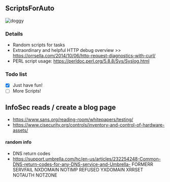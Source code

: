 ## ScriptsForAuto 
<img src="https://image.ibb.co/bEF0B7/doggy.gif" alt="doggy" border="0">

### Details
- Random scripts for tasks
- Extraordinary and helpful HTTP debug overview >> https://orrsella.com/2014/10/06/http-request-diagnostics-with-curl/
- PERL script usage: https://perldoc.perl.org/5.8.8/Sys/Syslog.html

### Todo list
- [x] Just have fun!
- [ ] More Scripts!

## InfoSec reads / create a blog page
- https://www.sans.org/reading-room/whitepapers/testing/
- https://www.cisecurity.org/controls/inventory-and-control-of-hardware-assets/

#### random info
- DNS return codes
- https://support.umbrella.com/hc/en-us/articles/232254248-Common-DNS-return-codes-for-any-DNS-service-and-Umbrella-
FORMERR
SERVFAIL
NXDOMAIN
NOTIMP
REFUSED
YXDOMAIN
XRRSET
NOTAUTH
NOTZONE
